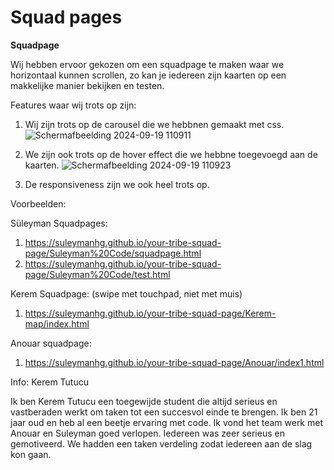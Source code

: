 # Squad pages

<strong> Squadpage </strong>

Wij hebben ervoor gekozen om een squadpage te maken waar we horizontaal kunnen scrollen, zo kan je iedereen zijn kaarten op een makkelijke manier bekijken en testen. 

Features waar wij trots op zijn:
1. Wij zijn trots op de carousel die we hebbnen gemaakt met css.
![Schermafbeelding 2024-09-19 110911](https://github.com/user-attachments/assets/35dbdb30-0bf9-4f13-89b9-111fe2540367)

2. We zijn ook trots op de hover effect die we hebbne toegevoegd aan de kaarten.
  ![Schermafbeelding 2024-09-19 110923](https://github.com/user-attachments/assets/51d721fb-ae0f-4be4-b849-b8c4f7a21f45)

3. De responsiveness zijn we ook heel trots op.

Voorbeelden:


Süleyman Squadpages:
1. https://suleymanhg.github.io/your-tribe-squad-page/Suleyman%20Code/squadpage.html
2. https://suleymanhg.github.io/your-tribe-squad-page/Suleyman%20Code/test.html

Kerem Squadpage: (swipe met touchpad, niet met muis)
1. https://suleymanhg.github.io/your-tribe-squad-page/Kerem-map/index.html

Anouar squadpage:
1. https://suleymanhg.github.io/your-tribe-squad-page/Anouar/index1.html

Info: Kerem Tutucu

Ik ben Kerem Tutucu een toegewijde student die altijd serieus en vastberaden werkt om
taken tot een succesvol einde te brengen. Ik ben 21 jaar oud en heb al een beetje ervaring met code.
Ik vond het team werk met Anouar en Suleyman goed verlopen. Iedereen was zeer serieus en gemotiveerd. We hadden een taken verdeling zodat iedereen aan de slag kon gaan.
